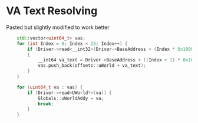 # VA Text Resolving
Pasted but slightly modified to work better
```cpp
	std::vector<uint64_t> vas;
	for (int Index = 0; Index < 25; Index++) {
		if (Driver->read<__int32>(Driver->BaseAddress + (Index * 0x1000) + 0x250) == 0x260E020B)
		{
			__int64 va_text = Driver->BaseAddress + ((Index + 1) * 0x1000);
			vas.push_back(offsets::uWorld + va_text);
		}
	}

	for (uint64_t va : vas) {
		if (Driver->read<UWorld*>(va)) {
			Globals::uWorldAddy = va;
			break;
		}
	}
```
